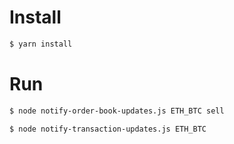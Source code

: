 # Install

```bash
$ yarn install
```

# Run

```bash
$ node notify-order-book-updates.js ETH_BTC sell
```

```bash
$ node notify-transaction-updates.js ETH_BTC
```
